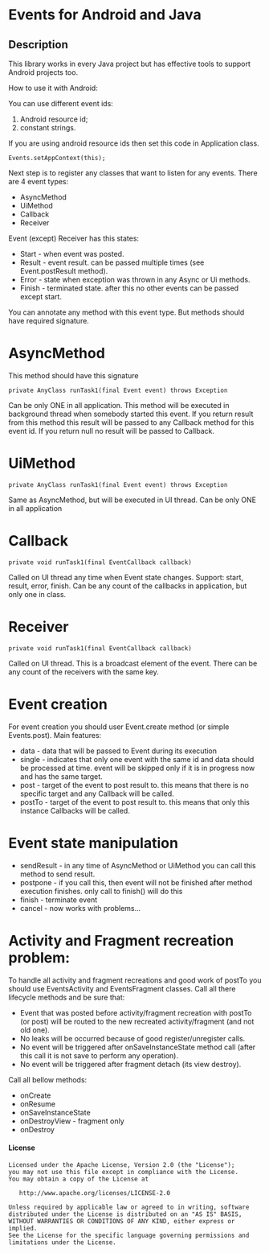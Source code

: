 Events for Android and Java
======================

## Description

This library works in every Java project but has effective tools to support Android projects too.

How to use it with Android:

You can use different event ids: 
1. Android resource id;
2. constant strings.

If you are using android resource ids then set this code in Application class.

    Events.setAppContext(this);

Next step is to register any classes that want to listen for any events.
There are 4 event types:
* AsyncMethod
* UiMethod
* Callback
* Receiver

Event (except) Receiver has this states:

* Start 	- when event was posted.
* Result 	- event result. can be passed multiple times (see Event.postResult method).
* Error 	- state when exception was thrown in any Async or Ui methods.
* Finish 	- terminated state. after this no other events can be passed except start.

You can annotate any method with this event type. But methods should have required signature.

# AsyncMethod

This method should have this signature

    private AnyClass runTask1(final Event event) throws Exception

Can be only ONE in all application.
This method will be executed in background thread when somebody started this event.
If you return result from this method this result will be passed to any Callback method for this event id.
If you return null no result will be passed to Callback.

# UiMethod

    private AnyClass runTask1(final Event event) throws Exception

Same as AsyncMethod, but will be executed in UI thread.
Can be only ONE in all application

# Callback

    private void runTask1(final EventCallback callback)

Called on UI thread any time when Event state changes. Support: start, result, error, finish.
Can be any count of the callbacks in application, but only one in class.

# Receiver

    private void runTask1(final EventCallback callback)

Called on UI thread. This is a broadcast element of the event. There can be any count of the receivers with the same key.


# Event creation

For event creation you should user Event.create method (or simple Events.post).
Main features:
* data		- data that will be passed to Event during its execution
* single	- indicates that only one event with the same id and data should be processed at time. event will be skipped only if it is in progress now and has the same target.
* post 	- target of the event to post result to. this means that there is no specific target and any Callback will be called.
* postTo 	- target of the event to post result to. this means that only this instance Callbacks will be called.


# Event state manipulation

* sendResult 	- in any time of AsyncMethod or UiMethod you can call this method to send result.
* postpone 	- if you call this, then event will not be finished after method execution finishes. only call to finish() will do this
* finish 		- terminate event
* cancel 		- now works with problems...


# Activity and Fragment recreation problem:

To handle all activity and fragment recreations and good work of postTo you should use EventsActivity and EventsFragment classes. Call all there lifecycle methods and be sure that:
* Event that was posted before activity/fragment recreation with postTo (or post) will be routed to the new recreated activity/fragment (and not old one).
* No leaks will be occurred because of good register/unregister calls.
* No event will be triggered after onSaveInstanceState method call (after this call it is not save to perform any operation).
* No event will be triggered after fragment detach (its view destroy).

Call all bellow methods:
* onCreate
* onResume
* onSaveInstanceState
* onDestroyView - fragment only
* onDestroy




#### License ####

    Licensed under the Apache License, Version 2.0 (the "License");
    you may not use this file except in compliance with the License.
    You may obtain a copy of the License at

       http://www.apache.org/licenses/LICENSE-2.0

    Unless required by applicable law or agreed to in writing, software
    distributed under the License is distributed on an "AS IS" BASIS,
    WITHOUT WARRANTIES OR CONDITIONS OF ANY KIND, either express or implied.
    See the License for the specific language governing permissions and
    limitations under the License.
